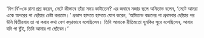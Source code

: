 ‘বিগ বি’–কে রানা প্রশ্ন করেন, সেটে কীভাবে তাঁরা সময় কাটাতেন? এর জবাবে মজার ছলে অমিতাভ বলেন, ‘সেটে আমরা একে অপরের পা ছোঁয়ার চেষ্টা করতাম।’ প্রভাস হাসতে হাসতে যোগ করেন, ‘অমিতাভ বচ্চনের পা প্রথমবার ছোঁয়ার পর উনি দ্বিতীয়বার তা না করার কথা বেশ কড়াভাবে বলেছিলেন। তিনি আমাকে রীতিমতো হুমকির সুরে বলেছিলেন, আবার যদি পা ছুঁই, তিনি আমার পা ছোঁবেন।’
